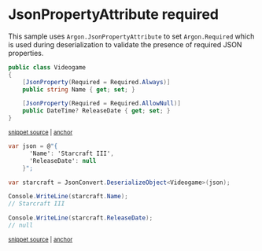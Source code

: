 # JsonPropertyAttribute required

This sample uses `Argon.JsonPropertyAttribute` to set `Argon.Required` which is used during deserialization to validate the presence of required JSON properties.

<!-- snippet: JsonPropertyRequiredTypes -->
<a id='snippet-jsonpropertyrequiredtypes'></a>
```cs
public class Videogame
{
    [JsonProperty(Required = Required.Always)]
    public string Name { get; set; }

    [JsonProperty(Required = Required.AllowNull)]
    public DateTime? ReleaseDate { get; set; }
}
```
<sup><a href='/Src/Tests/Documentation/Samples/Serializer/JsonPropertyRequired.cs#L32-L41' title='Snippet source file'>snippet source</a> | <a href='#snippet-jsonpropertyrequiredtypes' title='Start of snippet'>anchor</a></sup>
<!-- endSnippet -->

<!-- snippet: JsonPropertyRequiredUsage -->
<a id='snippet-jsonpropertyrequiredusage'></a>
```cs
var json = @"{
      'Name': 'Starcraft III',
      'ReleaseDate': null
    }";

var starcraft = JsonConvert.DeserializeObject<Videogame>(json);

Console.WriteLine(starcraft.Name);
// Starcraft III

Console.WriteLine(starcraft.ReleaseDate);
// null
```
<sup><a href='/Src/Tests/Documentation/Samples/Serializer/JsonPropertyRequired.cs#L46-L59' title='Snippet source file'>snippet source</a> | <a href='#snippet-jsonpropertyrequiredusage' title='Start of snippet'>anchor</a></sup>
<!-- endSnippet -->
